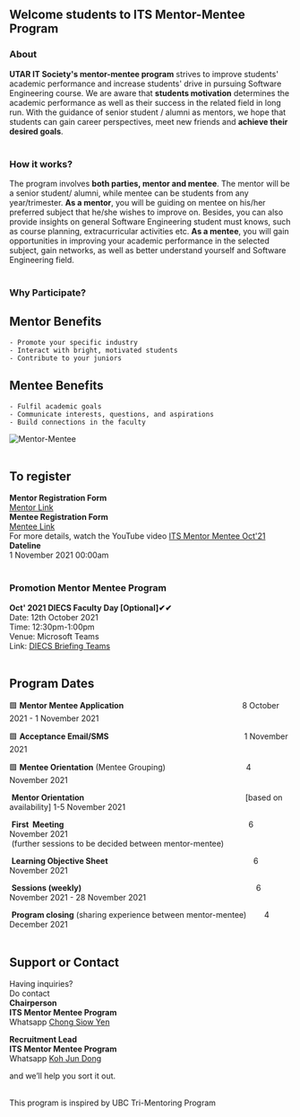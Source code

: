 ## Welcome students to ITS Mentor-Mentee Program

### About
**UTAR IT Society's mentor-mentee program** strives to improve students' academic performance and increase students' drive in pursuing Software Engineering course.
We are aware that **students motivation** determines the academic performance as well as their success in the related field in long run. 
With the guidance of senior student / alumni as mentors, we hope that students can gain career perspectives, meet new friends and **achieve their desired goals**.
<br /><br />

### How it works?
The program involves **both parties, mentor and mentee**. The mentor will be a senior student/ alumni, while mentee can be students from any year/trimester.
**As a mentor**, you will be guiding on mentee on his/her preferred subject that he/she wishes to improve on. 
Besides, you can also provide insights on general Software Engineering student must knows, such as course planning, extracurricular activities etc.
**As a mentee**, you will gain opportunities in improving your academic performance in the selected subject, gain networks, as well as better understand yourself and Software Engineering field.
<br /><br />

### Why Participate?

## Mentor Benefits
`- Promote your specific industry`<br />
`- Interact with bright, motivated students`<br />
`- Contribute to your juniors`

## Mentee Benefits
`- Fulfil academic goals`<br />
`- Communicate interests, questions, and aspirations`<br />
`- Build connections in the faculty`

![Mentor-Mentee](https://encrypted-tbn0.gstatic.com/images?q=tbn:ANd9GcQkSnPZa91kTOCBhTyMWq6T5MoPeu9443lJyw&usqp=CAU)
<br /><br />

## To register 
**Mentor Registration Form**<br />
[Mentor Link](https://forms.gle/HzQXgoZm8fjBPLKy8)<br />
**Mentee Registration Form**<br />
[Mentee Link](https://forms.gle/59d8F5sh21JVWmu66)<br />
For more details, watch the YouTube video [ITS Mentor Mentee Oct'21](https://youtu.be/rImu2yRWN7g)<br />
**Dateline**<br />
1 November 2021 00:00am
<br /><br />

### Promotion Mentor Mentee Program
**Oct' 2021 DIECS Faculty Day [Optional]✔✔**<br />
Date: 12th October 2021<br />
Time: 12:30pm-1:00pm<br />
Venue: Microsoft Teams<br />
Link: [DIECS Briefing Teams](https://teams.microsoft.com/l/team/19%3a64f76d4d8c7c466d876c8af48423965b%40thread.tacv2/conversations?groupId=509cea27-5ac4-42c3-bb2d-30e510498108&tenantId=4edf9354-0b3b-429a-bb8f-f21f957f1d1c)
<br /><br />

## Program Dates
🟩 **Mentor Mentee Application**&emsp;&emsp;&emsp;&emsp;&emsp;&emsp;&emsp;&emsp;&emsp;&emsp;&emsp;&emsp;&emsp;&emsp;&nbsp;&nbsp;&nbsp;  8 October 2021 -  1 November 2021

🟩 **Acceptance Email/SMS**&emsp;&emsp;&emsp;&emsp;&emsp;&emsp;&emsp;&emsp;&emsp;&emsp;&emsp;&emsp;&emsp;&emsp;&emsp;&emsp;&emsp;   1 November 2021

🟩 **Mentee Orientation** (Mentee Grouping)&emsp;&emsp;&emsp;&emsp;&emsp;&emsp;&emsp;&emsp;&emsp;&emsp;  4 November 2021

&nbsp;**Mentor Orientation**&emsp;&emsp;&emsp;&emsp;&emsp;&emsp;&emsp;&emsp;&emsp;&emsp;&emsp;&emsp;&emsp;&emsp;&emsp;&emsp;&emsp;&emsp;&emsp;&emsp;&nbsp;    [based on availability] 1-5 November 2021   

&nbsp;**First &nbsp;Meeting**&emsp;&emsp;&emsp;&emsp;&emsp;&emsp;&emsp;&emsp;&emsp;&emsp;&emsp;&emsp;&emsp;&emsp;&emsp;&emsp;&emsp;&emsp;&emsp;&emsp;&emsp;&emsp;&emsp;&nbsp;  6 November 2021<br />
&nbsp;(further sessions to be decided between mentor-mentee)      

&nbsp;**Learning Objective Sheet**&emsp;&emsp;&emsp;&emsp;&emsp;&emsp;&emsp;&emsp;&emsp;&emsp;&emsp;&emsp;&emsp;&emsp;&emsp;&emsp;&emsp;&emsp;&nbsp; 6 November 2021

&nbsp;**Sessions (weekly)**&emsp;&emsp;&emsp;&emsp;&emsp;&emsp;&emsp;&emsp;&emsp;&emsp;&emsp;&emsp;&emsp;&emsp;&emsp;&emsp;&emsp;&emsp;&emsp;&emsp;&emsp;&emsp;   6 November 2021 - 28 November 2021

&nbsp;**Program closing** (sharing experience between mentor-mentee)&emsp;&emsp; 4 December 2021
<br /><br />

## Support or Contact
Having inquiries?<br />
Do contact<br />
**Chairperson**<br />
**ITS Mentor Mentee Program**<br />
Whatsapp [Chong Siow Yen](https://wa.me/+60182017978) <br />

**Recruitment Lead**<br />
**ITS Mentor Mentee Program**<br />
Whatsapp [Koh Jun Dong](https://wa.me/+60169312233) <br />

and we’ll help you sort it out.
<br /><br />

This program is inspired by UBC Tri-Mentoring Program
